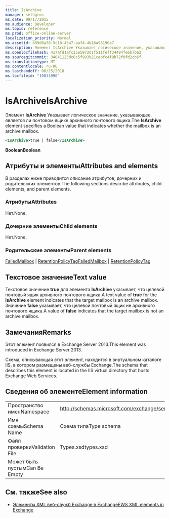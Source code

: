 ```yaml
---
title: IsArchive
manager: sethgros
ms.date: 09/17/2015
ms.audience: Developer
ms.topic: reference
ms.prod: office-online-server
localization_priority: Normal
ms.assetid: b89d8a78-5c18-4547-aaf4-4b16a93190a7
description: Элемент IsArchive Указывает логическое значение, указывающее, является ли почтовом ящике архивного почтового ящика.
ms.openlocfilehash: 417afd1afc25e5872d1f511feff34494fe6b7b62
ms.sourcegitcommit: 34041125dc8c5f993b21cebfc4f8b72f0fd2cb6f
ms.translationtype: MT
ms.contentlocale: ru-RU
ms.lasthandoff: 06/25/2018
ms.locfileid: "19833990"
---
```

# <a name="isarchive"></a><span data-ttu-id="2e4fb-103">IsArchive</span><span class="sxs-lookup"><span data-stu-id="2e4fb-103">IsArchive</span></span>

<span data-ttu-id="2e4fb-104">Элемент **IsArchive** Указывает логическое значение, указывающее, является ли почтовом ящике архивного почтового ящика.</span><span class="sxs-lookup"><span data-stu-id="2e4fb-104">The **IsArchive** element specifies a Boolean value that indicates whether the mailbox is an archive mailbox.</span></span> 
  
```XML
<IsArchive>true | false</IsArchive>
```

 <span data-ttu-id="2e4fb-105">**Boolean**</span><span class="sxs-lookup"><span data-stu-id="2e4fb-105">**Boolean**</span></span>
## <a name="attributes-and-elements"></a><span data-ttu-id="2e4fb-106">Атрибуты и элементы</span><span class="sxs-lookup"><span data-stu-id="2e4fb-106">Attributes and elements</span></span>

<span data-ttu-id="2e4fb-107">В разделах ниже приводится описание атрибутов, дочерних и родительских элементов.</span><span class="sxs-lookup"><span data-stu-id="2e4fb-107">The following sections describe attributes, child elements, and parent elements.</span></span>
  
### <a name="attributes"></a><span data-ttu-id="2e4fb-108">Атрибуты</span><span class="sxs-lookup"><span data-stu-id="2e4fb-108">Attributes</span></span>

<span data-ttu-id="2e4fb-109">Нет.</span><span class="sxs-lookup"><span data-stu-id="2e4fb-109">None.</span></span>
  
### <a name="child-elements"></a><span data-ttu-id="2e4fb-110">Дочерние элементы</span><span class="sxs-lookup"><span data-stu-id="2e4fb-110">Child elements</span></span>

<span data-ttu-id="2e4fb-111">Нет.</span><span class="sxs-lookup"><span data-stu-id="2e4fb-111">None.</span></span>
  
### <a name="parent-elements"></a><span data-ttu-id="2e4fb-112">Родительские элементы</span><span class="sxs-lookup"><span data-stu-id="2e4fb-112">Parent elements</span></span>

<span data-ttu-id="2e4fb-113">[FailedMailbox](failedmailbox.md) | [RetentionPolicyTag](retentionpolicytag.md)</span><span class="sxs-lookup"><span data-stu-id="2e4fb-113">[FailedMailbox](failedmailbox.md) | [RetentionPolicyTag](retentionpolicytag.md)</span></span>
  
## <a name="text-value"></a><span data-ttu-id="2e4fb-114">Текстовое значение</span><span class="sxs-lookup"><span data-stu-id="2e4fb-114">Text value</span></span>

<span data-ttu-id="2e4fb-115">Текстовое значение **true** для элемента **IsArchive** указывает, что целевой почтовый ящик архивного почтового ящика.</span><span class="sxs-lookup"><span data-stu-id="2e4fb-115">A text value of **true** for the **IsArchive** element indicates that the target mailbox is an archive mailbox.</span></span> <span data-ttu-id="2e4fb-116">Значение **false** указывает, что целевой почтовый ящик не архивного почтового ящика.</span><span class="sxs-lookup"><span data-stu-id="2e4fb-116">A value of **false** indicates that the target mailbox is not an archive mailbox.</span></span> 
  
## <a name="remarks"></a><span data-ttu-id="2e4fb-117">Замечания</span><span class="sxs-lookup"><span data-stu-id="2e4fb-117">Remarks</span></span>

<span data-ttu-id="2e4fb-118">Этот элемент появился в Exchange Server 2013.</span><span class="sxs-lookup"><span data-stu-id="2e4fb-118">This element was introduced in Exchange Server 2013.</span></span>
  
<span data-ttu-id="2e4fb-119">Схема, описывающая этот элемент, находится в виртуальном каталоге IIS, в котором размещены веб-службы Exchange.</span><span class="sxs-lookup"><span data-stu-id="2e4fb-119">The schema that describes this element is located in the IIS virtual directory that hosts Exchange Web Services.</span></span>
  
## <a name="element-information"></a><span data-ttu-id="2e4fb-120">Сведения об элементе</span><span class="sxs-lookup"><span data-stu-id="2e4fb-120">Element information</span></span>

|||
|:-----|:-----|
|<span data-ttu-id="2e4fb-121">Пространство имен</span><span class="sxs-lookup"><span data-stu-id="2e4fb-121">Namespace</span></span>  <br/> |http://schemas.microsoft.com/exchange/services/2006/types  <br/> |
|<span data-ttu-id="2e4fb-122">Имя схемы</span><span class="sxs-lookup"><span data-stu-id="2e4fb-122">Schema Name</span></span>  <br/> |<span data-ttu-id="2e4fb-123">Схема типа</span><span class="sxs-lookup"><span data-stu-id="2e4fb-123">Type schema</span></span>  <br/> |
|<span data-ttu-id="2e4fb-124">Файл проверки</span><span class="sxs-lookup"><span data-stu-id="2e4fb-124">Validation File</span></span>  <br/> |<span data-ttu-id="2e4fb-125">Types.xsd</span><span class="sxs-lookup"><span data-stu-id="2e4fb-125">types.xsd</span></span>  <br/> |
|<span data-ttu-id="2e4fb-126">Может быть пустым</span><span class="sxs-lookup"><span data-stu-id="2e4fb-126">Can Be Empty</span></span>  <br/> ||
   
## <a name="see-also"></a><span data-ttu-id="2e4fb-127">См. также</span><span class="sxs-lookup"><span data-stu-id="2e4fb-127">See also</span></span>



- [<span data-ttu-id="2e4fb-128">Элементы XML веб-служб Exchange в Exchange</span><span class="sxs-lookup"><span data-stu-id="2e4fb-128">EWS XML elements in Exchange</span></span>](ews-xml-elements-in-exchange.md)

